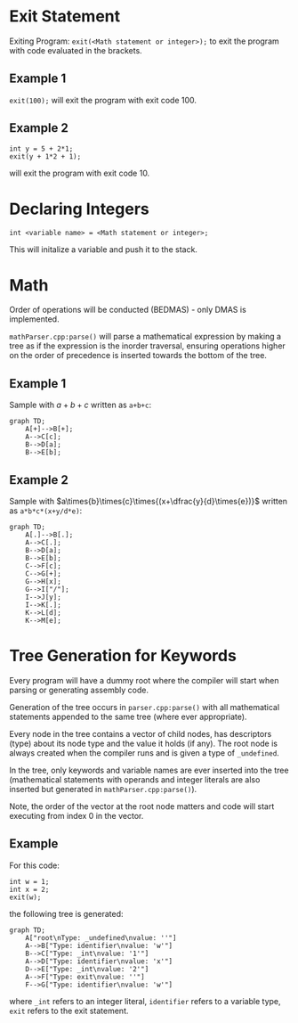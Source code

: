 # Exit Statement

Exiting Program: `exit(<Math statement or integer>);` to exit the program with code evaluated in the brackets.

## Example 1 

`exit(100);` will exit the program with exit code 100.

## Example 2

```
int y = 5 + 2*1;
exit(y + 1*2 + 1);
``` 
will exit the program with exit code 10.

# Declaring Integers

`int <variable name> = <Math statement or integer>;`

This will initalize a variable and push it to the stack.

# Math
Order of operations will be conducted (BEDMAS) - only DMAS is implemented.

`mathParser.cpp:parse()` will parse a mathematical expression by making a tree as if the expression is the inorder traversal, ensuring operations higher on the order of precedence is inserted towards the bottom of the tree.

## Example 1

Sample with $a+b+c$ written as `a+b+c`:

```mermaid
graph TD;
    A[+]-->B[+];
    A-->C[c];
    B-->D[a];
    B-->E[b];

```

## Example 2

Sample with $a\times{b}\times{c}\times{(x+\dfrac{y}{d}\times{e})}$ written as `a*b*c*(x+y/d*e)`:

```mermaid
graph TD;
    A[.]-->B[.];
    A-->C[.];
    B-->D[a];
    B-->E[b];
    C-->F[c];
    C-->G[+];
    G-->H[x];
    G-->I["/"];
    I-->J[y];
    I-->K[.];
    K-->L[d];
    K-->M[e];
```

# Tree Generation for Keywords

Every program will have a dummy root where the compiler will start when parsing or generating assembly code.

Generation of the tree occurs in `parser.cpp:parse()` with all mathematical statements appended to the same tree (where ever appropriate).

Every node in the tree contains a vector of child nodes, has descriptors (type) about its node type and the value it holds (if any). The root node is always created when the compiler runs and is given a type of `_undefined`.

In the tree, only keywords and variable names are ever inserted into the tree (mathematical statements with operands and integer literals are also inserted but generated in `mathParser.cpp:parse()`). 

Note, the order of the vector at the root node matters and code will start executing from index 0 in the vector.

## Example

For this code:

```
int w = 1;
int x = 2;
exit(w);
```
the following tree is generated:
```mermaid
graph TD;
    A["root\nType: _undefined\nvalue: ''"]
    A-->B["Type: identifier\nvalue: 'w'"]
    B-->C["Type: _int\nvalue: '1'"]
    A-->D["Type: identifier\nvalue: 'x'"]
    D-->E["Type: _int\nvalue: '2'"]
    A-->F["Type: exit\nvalue: ''"]
    F-->G["Type: identifier\nvalue: 'w'"]
```
where `_int` refers to an integer literal, `identifier` refers to a variable type, `exit` refers to the exit statement.